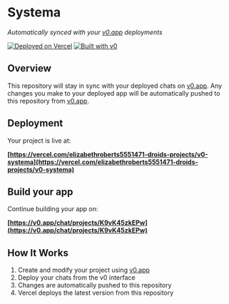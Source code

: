 # Systema

*Automatically synced with your [v0.app](https://v0.app) deployments*

[![Deployed on Vercel](https://img.shields.io/badge/Deployed%20on-Vercel-black?style=for-the-badge&logo=vercel)](https://vercel.com/elizabethroberts5551471-droids-projects/v0-systema)
[![Built with v0](https://img.shields.io/badge/Built%20with-v0.app-black?style=for-the-badge)](https://v0.app/chat/projects/K9vK45zkEPw)

## Overview

This repository will stay in sync with your deployed chats on [v0.app](https://v0.app).
Any changes you make to your deployed app will be automatically pushed to this repository from [v0.app](https://v0.app).

## Deployment

Your project is live at:

**[https://vercel.com/elizabethroberts5551471-droids-projects/v0-systema](https://vercel.com/elizabethroberts5551471-droids-projects/v0-systema)**

## Build your app

Continue building your app on:

**[https://v0.app/chat/projects/K9vK45zkEPw](https://v0.app/chat/projects/K9vK45zkEPw)**

## How It Works

1. Create and modify your project using [v0.app](https://v0.app)
2. Deploy your chats from the v0 interface
3. Changes are automatically pushed to this repository
4. Vercel deploys the latest version from this repository
